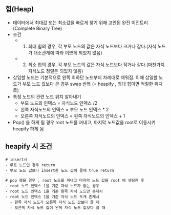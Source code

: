 ﻿## 힙(Heap)
- 데이터에서 최대값 또는 최소값을 빠르게 찾기 위해 고안된 완전 이진트리(Complete Binary Tree)
- 조건
  - 1. 최대 힙의 경우, 각 부모 노드의 값은 자식 노드보다 크거나 같다.(자식 노드가 대소관계에 따라 이쁘게 되있지 않음)
  - 2. 최소 힙의 경우, 각 부모 노드의 값은 자식 노드보다 작거나 같다.(마찬가지 자식노드 정렬은 되있지 않음)
- 삽입할 노드는 기본적으로 왼쪽 최하단 노드부터 차례대로 채워짐. 이때 삽일할 노드가 부모 노드 값보다 큰 경우 swap 반복 (= heapify , 최대 힙이면 적절한 위치로)
- 특정 노드의 관련 노드 위치 알아내기 
  - 부모 노드의 인덱스 = 자식노드 인덱스 /2 
  - 왼쪽 자식노드의 인덱스 = 부모 노드 인덱스 * 2 
  - 오른쪽 자식노드의 인덱스 = 왼쪽 자식노드의 인덱스 + 1
- Pop() 을 하게 될 경우 root 노드를 꺼내고, 마지막 노드값을 root로 이동시켜 heapify 하게 됨 

## heapify 시 조건 
```
# insert시 
- 루트 노드인 경우 return 
- 부모 노드 값보다 insert한 노드 값이 클때 true return 

# pop 했을 경우 , root 노드를 꺼내고 마지막 노드 값을 root 에 셋팅한 후 
- root 노드 인덱스 1을 기준 자식 노드가 없는 경우
- root 노드 인덱스 1을 기준 왼쪽 자식 노드만 존재시
- root 노드 인덱스 1을 기준 자식 노드 두개 존재시
  - 왼쪽 자식 노드가 오른쪽 자식 노드 값보다 클 때 
  - 오른쪽 자식 노드 값이 왼쪽 자식 노드 값보다 클 때

```